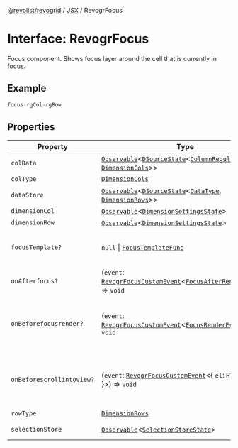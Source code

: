 [@revolist/revogrid](README.md) / [JSX](Namespace.JSX.md) / RevogrFocus

# Interface: RevogrFocus

Focus component. Shows focus layer around the cell that is currently in focus.

## Example

```ts
focus-rgCol-rgRow
```

## Properties

| Property | Type | Description | Defined in |
| ------ | ------ | ------ | ------ |
| `colData` | [`Observable`](TypeAlias.Observable.md)\<[`DSourceState`](TypeAlias.DSourceState.md)\<[`ColumnRegular`](Interface.ColumnRegular.md), [`DimensionCols`](TypeAlias.DimensionCols.md)\>\> | Column source | [src/components.d.ts:1829](https://github.com/revolist/revogrid/blob/d396742969a06bfcb70f8e511e9e4fd6e640c7e3/src/components.d.ts#L1829) |
| `colType` | [`DimensionCols`](TypeAlias.DimensionCols.md) | Column type | [src/components.d.ts:1833](https://github.com/revolist/revogrid/blob/d396742969a06bfcb70f8e511e9e4fd6e640c7e3/src/components.d.ts#L1833) |
| `dataStore` | [`Observable`](TypeAlias.Observable.md)\<[`DSourceState`](TypeAlias.DSourceState.md)\<[`DataType`](TypeAlias.DataType.md), [`DimensionRows`](TypeAlias.DimensionRows.md)\>\> | Data rows source | [src/components.d.ts:1837](https://github.com/revolist/revogrid/blob/d396742969a06bfcb70f8e511e9e4fd6e640c7e3/src/components.d.ts#L1837) |
| `dimensionCol` | [`Observable`](TypeAlias.Observable.md)\<[`DimensionSettingsState`](Interface.DimensionSettingsState.md)\> | Dimension settings X | [src/components.d.ts:1841](https://github.com/revolist/revogrid/blob/d396742969a06bfcb70f8e511e9e4fd6e640c7e3/src/components.d.ts#L1841) |
| `dimensionRow` | [`Observable`](TypeAlias.Observable.md)\<[`DimensionSettingsState`](Interface.DimensionSettingsState.md)\> | Dimension settings Y | [src/components.d.ts:1845](https://github.com/revolist/revogrid/blob/d396742969a06bfcb70f8e511e9e4fd6e640c7e3/src/components.d.ts#L1845) |
| `focusTemplate?` | `null` \| [`FocusTemplateFunc`](TypeAlias.FocusTemplateFunc.md) | Focus template custom function. Can be used to render custom focus layer. | [src/components.d.ts:1849](https://github.com/revolist/revogrid/blob/d396742969a06bfcb70f8e511e9e4fd6e640c7e3/src/components.d.ts#L1849) |
| `onAfterfocus?` | (`event`: [`RevogrFocusCustomEvent`](Interface.RevogrFocusCustomEvent.md)\<[`FocusAfterRenderEvent`](Interface.FocusAfterRenderEvent.md)\>) => `void` | Used to setup properties after focus was rendered | [src/components.d.ts:1853](https://github.com/revolist/revogrid/blob/d396742969a06bfcb70f8e511e9e4fd6e640c7e3/src/components.d.ts#L1853) |
| `onBeforefocusrender?` | (`event`: [`RevogrFocusCustomEvent`](Interface.RevogrFocusCustomEvent.md)\<[`FocusRenderEvent`](Interface.FocusRenderEvent.md)\>) => `void` | Before focus render event. Can be prevented by event.preventDefault(). If preventDefault used slot will be rendered. | [src/components.d.ts:1857](https://github.com/revolist/revogrid/blob/d396742969a06bfcb70f8e511e9e4fd6e640c7e3/src/components.d.ts#L1857) |
| `onBeforescrollintoview?` | (`event`: [`RevogrFocusCustomEvent`](Interface.RevogrFocusCustomEvent.md)\<\{ `el`: `HTMLElement`; \}\>) => `void` | Before focus changed verify if it's in view and scroll viewport into this view Can be prevented by event.preventDefault() | [src/components.d.ts:1861](https://github.com/revolist/revogrid/blob/d396742969a06bfcb70f8e511e9e4fd6e640c7e3/src/components.d.ts#L1861) |
| `rowType` | [`DimensionRows`](TypeAlias.DimensionRows.md) | Row type | [src/components.d.ts:1865](https://github.com/revolist/revogrid/blob/d396742969a06bfcb70f8e511e9e4fd6e640c7e3/src/components.d.ts#L1865) |
| `selectionStore` | [`Observable`](TypeAlias.Observable.md)\<[`SelectionStoreState`](TypeAlias.SelectionStoreState.md)\> | Selection, range, focus for selection | [src/components.d.ts:1869](https://github.com/revolist/revogrid/blob/d396742969a06bfcb70f8e511e9e4fd6e640c7e3/src/components.d.ts#L1869) |

